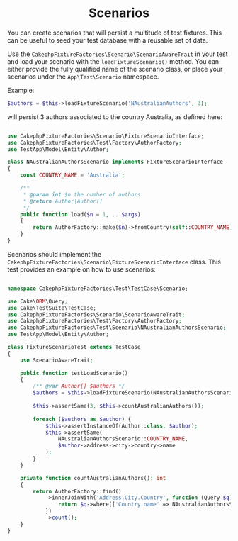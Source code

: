 <h1 style="text-align: center">Scenarios</h1>

You can create scenarios that will persist a multitude of test fixtures. This can be useful to seed your
test database with a reusable set of data.

Use the `CakephpFixtureFactories\Scenario\ScenarioAwareTrait`
in your test and load your scenario with the `loadFixtureScenario()` method. You can either provide the
fully qualified name of the scenario class, or place your scenarios under the `App\Test\Scenario` namespace.


Example:
```php
$authors = $this->loadFixtureScenario('NAustralianAuthors', 3);
```
will persist 3 authors associated to the country Australia, as defined here:

```php

use CakephpFixtureFactories\Scenario\FixtureScenarioInterface;
use CakephpFixtureFactories\Test\Factory\AuthorFactory;
use TestApp\Model\Entity\Author;

class NAustralianAuthorsScenario implements FixtureScenarioInterface
{
    const COUNTRY_NAME = 'Australia';

    /**
     * @param int $n the number of authors
     * @return Author|Author[]
     */
    public function load($n = 1, ...$args)
    {
        return AuthorFactory::make($n)->fromCountry(self::COUNTRY_NAME)->persist();
    }
}

```

Scenarios should implement the `CakephpFixtureFactories\Scenario\FixtureScenarioInterface` class.
This test provides an example on how to use scenarios:

```php

namespace CakephpFixtureFactories\Test\TestCase\Scenario;

use Cake\ORM\Query;
use Cake\TestSuite\TestCase;
use CakephpFixtureFactories\Scenario\ScenarioAwareTrait;
use CakephpFixtureFactories\Test\Factory\AuthorFactory;
use CakephpFixtureFactories\Test\Scenario\NAustralianAuthorsScenario;
use TestApp\Model\Entity\Author;

class FixtureScenarioTest extends TestCase
{
    use ScenarioAwareTrait;

    public function testLoadScenario()
    {
        /** @var Author[] $authors */
        $authors = $this->loadFixtureScenario(NAustralianAuthorsScenario::class, 3) ?? [];
        
        $this->assertSame(3, $this->countAustralianAuthors());
        
        foreach ($authors as $author) {
            $this->assertInstanceOf(Author::class, $author);
            $this->assertSame(
                NAustralianAuthorsScenario::COUNTRY_NAME,
                $author->address->city->country->name
            );
        }
    }

    private function countAustralianAuthors(): int
    {
        return AuthorFactory::find()
            ->innerJoinWith('Address.City.Country', function (Query $q) {
                return $q->where(['Country.name' => NAustralianAuthorsScenario::COUNTRY_NAME]);
            })
            ->count();
    }
}

```
